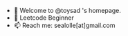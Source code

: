 - 🌱 Welcome to @toysad 's homepage. 
- 💭 Leetcode Beginner 
- 📫 Reach me:  sealolle[at]gmail.com

<!---
toysad/toysad is a ✨ special ✨ repository because its `README.md` (this file) appears on your GitHub profile.
You can click the Preview link to take a look at your changes.
--->
